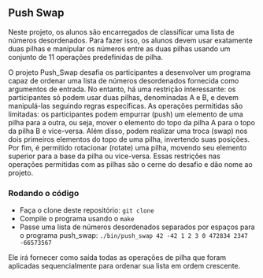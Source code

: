 ## Push Swap

Neste projeto, os alunos são encarregados de classificar uma lista de números desordenados. Para fazer isso, os alunos devem usar exatamente duas pilhas e manipular os números entre as duas pilhas usando um conjunto de 11 operações predefinidas de pilha.

O projeto Push_Swap desafia os participantes a desenvolver um programa capaz de ordenar uma lista de números desordenados fornecida como argumentos de entrada. 
No entanto, há uma restrição interessante: os participantes só podem usar duas pilhas, denominadas A e B, e devem manipulá-las seguindo regras específicas.
As operações permitidas são limitadas: os participantes podem empurrar (push) um elemento de uma pilha para a outra, ou seja, mover o elemento do topo da pilha A para o topo da pilha B e vice-versa. Além disso, podem realizar uma troca (swap) nos dois primeiros elementos do topo de uma pilha, invertendo suas posições. Por fim, é permitido rotacionar (rotate) uma pilha, movendo seu elemento superior para a base da pilha ou vice-versa.
Essas restrições nas operações permitidas com as pilhas são o cerne do desafio e dão nome ao projeto.

### Rodando o código

- Faça o clone deste repositório: `git clone`
- Compile o programa usando o `make`
- Passe uma lista de números desordenados separados por 
espaços para o programa push_swap: `./bin/push_swap 42 -42 1 2 3 0 472834 2347 -66573567`

Ele irá fornecer como saída todas as operações de pilha que foram aplicadas sequencialmente para ordenar sua lista em ordem crescente.
